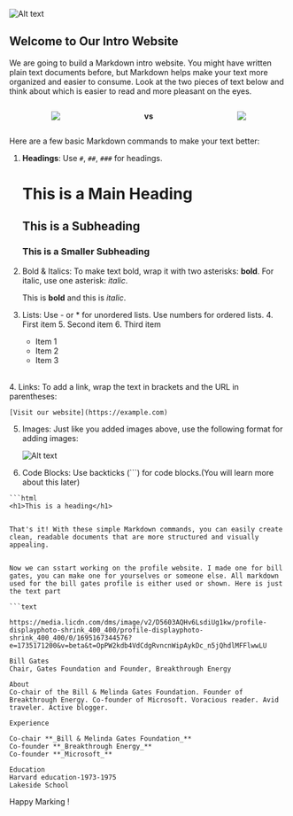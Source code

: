 ![Alt text](./assets/onja_logo.png)
## Welcome to Our Intro Website

We are going to build a Markdown intro website. You might have written plain text documents before, but Markdown helps make your text more organized and easier to consume. Look at the two pieces of text below and think about which is easier to read and more pleasant on the eyes.

<div style="display: flex; align-items: center; justify-content: space-around;">

  <img src='./assets/non_markdown_image.png'>

  <strong style=''>vs</strong>

<img src='./assets/markdown_image.png'>

</div>

Here are a few basic Markdown commands to make your text better:

1. **Headings**:
   Use `#`, `##`, `###` for headings.
   # This is a Main Heading
   ## This is a Subheading
   ### This is a Smaller Subheading

2. Bold & Italics:
To make text bold, wrap it with two asterisks: **bold**.
For italic, use one asterisk: *italic*.

    This is **bold** and this is *italic*.

3. Lists:
    Use - or * for unordered lists.
    Use numbers for ordered lists.
    4. First item
    5. Second item
    6. Third item

    - Item 1
    - Item 2
    - Item 3


<br/>
4. Links: To add a link, wrap the text in brackets and the URL in parentheses:

    [Visit our website](https://example.com)

5. Images: Just like you added images above, use the following format for adding images:

    ![Alt text](https://picsum.photos/200/300)

6. Code Blocks: Use backticks (```) for code blocks.(You will learn more about this later)

```
```html
<h1>This is a heading</h1>
```
```

That's it! With these simple Markdown commands, you can easily create clean, readable documents that are more structured and visually appealing.


Now we can sstart working on the profile website. I made one for bill gates, you can make one for yourselves or someone else. All markdown used for the bill gates profile is either used or shown. Here is just the text part

```text

https://media.licdn.com/dms/image/v2/D5603AQHv6LsdiUg1kw/profile-displayphoto-shrink_400_400/profile-displayphoto-shrink_400_400/0/1695167344576?e=1735171200&v=beta&t=OpPW2kdb4VdCdgRvncnWipAykDc_n5jQhdlMFFlwwLU

Bill Gates
Chair, Gates Foundation and Founder, Breakthrough Energy

About
Co-chair of the Bill & Melinda Gates Foundation. Founder of Breakthrough Energy. Co-founder of Microsoft. Voracious reader. Avid traveler. Active blogger.

Experience

Co-chair **_Bill & Melinda Gates Foundation_**
Co-founder **_Breakthrough Energy_**
Co-founder **_Microsoft_**

Education
Harvard education-1973-1975
Lakeside School

```

Happy Marking !
